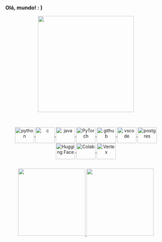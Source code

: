 ### Olá, mundo! : )

<div align="center">
  <a href="https://github.com/g-assismoraes">
  <img height="300em" src="https://github-readme-activity-graph.vercel.app/graph?username=g-assismoraes&theme=nord"/>
</div>

  ##
  
<div style="display: inline_block"align="center"><br>
  <img align="center" alt="python" height="50" width="60" src="https://cdn.jsdelivr.net/gh/devicons/devicon/icons/python/python-original-wordmark.svg">
  <img align="center" alt="c" height="50" width="60" src="https://cdn.jsdelivr.net/gh/devicons/devicon/icons/c/c-original.svg">
  <img align="center" alt="java" height="50" width="60" src="https://cdn.jsdelivr.net/gh/devicons/devicon/icons/java/java-original-wordmark.svg">
  <img align="center" alt="PyTorch" height="50" width="60" src="https://cdn.jsdelivr.net/gh/devicons/devicon/icons/pytorch/pytorch-original.svg">
  <img align="center" alt="github" height="50" width="60" src="https://cdn.jsdelivr.net/gh/devicons/devicon/icons/github/github-original.svg">
  <img align="center" alt="vscode" height="50" width="60" src="https://cdn.jsdelivr.net/gh/devicons/devicon/icons/vscode/vscode-original.svg">
  <img align="center" alt="postgres" height="50" width="60" src="https://cdn.jsdelivr.net/gh/devicons/devicon/icons/postgresql/postgresql-plain.svg">
  <img align="center" alt="Hugging Face" height="50" width="60" src="https://huggingface.co/datasets/huggingface/brand-assets/resolve/main/hf-logo.svg">
  <img align="center" alt="Colab" height="50" width="60" src="https://upload.wikimedia.org/wikipedia/commons/d/d0/Google_Colaboratory_SVG_Logo.svg">
  <img align="center" alt="Vertex" height="50" width="60" src="https://upload.wikimedia.org/wikipedia/commons/0/05/Vertex_AI_Logo.svg">
  
</div>

##

<div align="center">
  <a href="https://github.com/g-assismoraes">
  <img height="210em" src="https://github-readme-stats.vercel.app/api?username=g-assismoraes&show_icons=true&theme=nord&count_private=true&hide_rank=true&hide=stars,contribs"/>
  <img height="210em" src="https://github-readme-stats.vercel.app/api/top-langs/?username=g-assismoraes&layout=compact&langs_count=6&hide=CSS,html&theme=nord"/>
</div>
